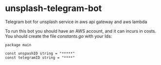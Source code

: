 # unsplash-telegram-bot
Telegram bot for unsplash service in aws api gateway and aws lambda

To run this bot you should have an AWS account, and it can incurs in costs. You should create the file *constants.go* with your Ids:

```golang
package main

const unspashID string = "*****"
const telegramID string = "****"
```
